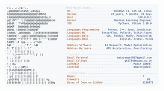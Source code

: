 <picture>
  <source srcset="https://raw.githubusercontent.com/mmazinjameel/mmazinjameel/main/dark_mode.svg?v=1745604838" media="(prefers-color-scheme: dark)">
  <img src="https://raw.githubusercontent.com/mmazinjameel/mmazinjameel/main/light_mode.svg?v=1745604838">
</picture>
